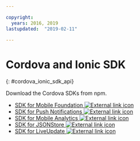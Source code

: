 ```yaml
---

copyright:
  years: 2016, 2019
lastupdated:  "2019-02-11"

---
```


#	Cordova and Ionic SDK
{: #cordova_ionic_sdk_api}

Download the Cordova SDKs from npm.

* [SDK for Mobile Foundation ![External link icon](../../icons/launch-glyph.svg "External link icon")](https://www.npmjs.com/package/cordova-plugin-mfp)
* [SDK for Push Notifications ![External link icon](../../icons/launch-glyph.svg "External link icon")](https://www.npmjs.com/package/cordova-plugin-mfp-push)
* [SDK for Mobile Analytics ![External link icon](../../icons/launch-glyph.svg "External link icon")](https://www.npmjs.com/package/cordova-plugin-mfp-analytics)
* [SDK for JSONStore ![External link icon](../../icons/launch-glyph.svg "External link icon")](https://www.npmjs.com/package/cordova-plugin-mfp-jsonstore)
* [SDK for LiveUpdate ![External link icon](../../icons/launch-glyph.svg "External link icon")](https://www.npmjs.com/package/cordova-plugin-mfp-liveupdate)

